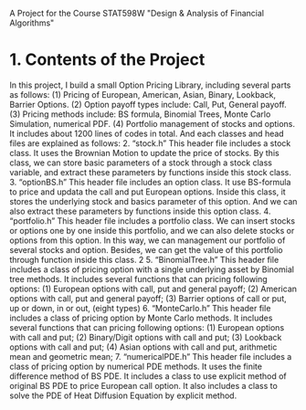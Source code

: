 A Project for the Course STAT598W "Design & Analysis of Financial Algorithms"


# 1. Contents of the Project
In this project, I build a small Option Pricing Library, including several parts as follows:
(1) Pricing of European, American, Asian, Binary, Lookback, Barrier Options.
(2) Option payoff types include: Call, Put, General payoff.
(3) Pricing methods include: BS formula, Binomial Trees, Monte Carlo Simulation, numerical
PDF.
(4) Portfolio management of stocks and options.
It includes about 1200 lines of codes in total.
And each classes and head files are explained as follows:
2. “stock.h”
This header file includes a stock class. It uses the Brownian Motion to update the price of
stocks. By this class, we can store basic parameters of a stock through a stock class variable, and
extract these parameters by functions inside this stock class.
3. “optionBS.h”
This header file includes an option class. It use BS-formula to price and updata the call and put
European options. Inside this class, it stores the underlying stock and basics parameter of this
option. And we can also extract these parameters by functions inside this option class.
4. “portfolio.h”
This header file includes a portfolio class. We can insert stocks or options one by one inside this
portfolio, and we can also delete stocks or options from this option. In this way, we can
management our portfolio of several stocks and option. Besides, we can get the value of this
portfolio through function inside this class.
2
5. “BinomialTree.h”
This header file includes a class of pricing option with a single underlying asset by Binomial tree
methods. It includes several functions that can pricing following options:
(1) European options with call, put and general payoff;
(2) American options with call, put and general payoff;
(3) Barrier options of call or put, up or down, in or out, (eight types)
6. “MonteCarlo.h”
This header file includes a class of pricing option by Monte Carlo methods. It includes several
functions that can pricing following options:
(1) European options with call and put;
(2) Binary/Digit options with call and put;
(3) Lookback options with call and put;
(4) Asian options with call and put, arithmetic mean and geometric mean;
7. “numericalPDE.h”
This header file includes a class of pricing option by numerical PDE methods. It uses the finite
difference method of BS PDE.
It includes a class to use explicit method of original BS PDE to price European call option.
It also includes a class to solve the PDE of Heat Diffusion Equation by explicit method.


